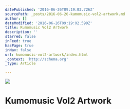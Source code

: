 ```yaml
---
datePublished: '2016-06-26T09:19:03.726Z'
sourcePath: _posts/2016-06-26-kumomusic-vol2-artwork.md
author: []
dateModified: '2016-06-26T09:19:02.599Z'
title: Kumomusic Vol2 Artwork
description: ''
starred: false
inFeed: true
hasPage: true
inNav: false
url: kumomusic-vol2-artwork/index.html
_context: 'http://schema.org'
_type: Article

---
```

![](https://the-grid-user-content.s3-us-west-2.amazonaws.com/b3bac3d5-7eb8-4ab5-b078-5b67fab3dfee.jpg)

# Kumomusic Vol2 Artwork